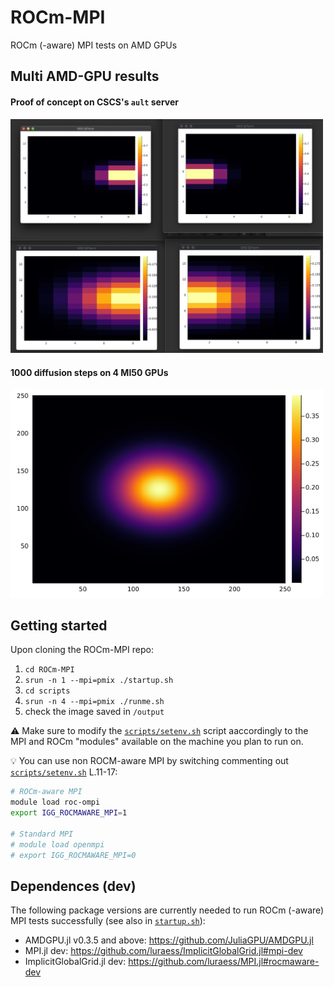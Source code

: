 # ROCm-MPI
ROCm (-aware) MPI tests on AMD GPUs

## Multi AMD-GPU results
#### Proof of concept on CSCS's `ault` server

<img src="docs/poc_rocmaware.png" alt="rocm-aware mpi" width="500">

#### 1000 diffusion steps on 4 MI50 GPUs

<img src="docs/Temp_4_252_252.png" alt="rocm-aware mpi" width="500">

## Getting started
Upon cloning the ROCm-MPI repo:
1. `cd ROCm-MPI`
2. `srun -n 1 --mpi=pmix ./startup.sh`
3. `cd scripts`
4. `srun -n 4 --mpi=pmix ./runme.sh`
5. check the image saved in `/output`

:warning: Make sure to modify the [`scripts/setenv.sh`](scripts/setenv.sh) script aaccordingly to the MPI and ROCm "modules" available on the machine you plan to run on.

:bulb: You can use non ROCM-aware MPI by switching commenting out [`scripts/setenv.sh`](scripts/setenv.sh) L.11-17:

```bash
# ROCm-aware MPI
module load roc-ompi
export IGG_ROCMAWARE_MPI=1

# Standard MPI
# module load openmpi
# export IGG_ROCMAWARE_MPI=0
```

## Dependences (dev)
The following package versions are currently needed to run ROCm (-aware) MPI tests successfully (see also in [`startup.sh`](startup.sh)):
- AMDGPU.jl v0.3.5 and above: https://github.com/JuliaGPU/AMDGPU.jl
- MPI.jl dev: https://github.com/luraess/ImplicitGlobalGrid.jl#mpi-dev
- ImplicitGlobalGrid.jl dev: https://github.com/luraess/MPI.jl#rocmaware-dev
